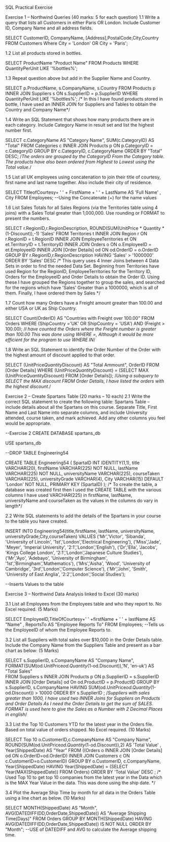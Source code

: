 SQL Practical Exercise

Exercise 1 – Northwind Queries (40 marks: 5 for each question)
1.1	Write a query that lists all Customers in either Paris OR London. Include Customer ID, Company Name and all address fields.

SELECT CustomerID, CompanyName, [Address],PostalCode,City,Country
FROM Customers
Where City = 'London' OR City = 'Paris';


1.2	List all products stored in bottles.

SELECT ProductName "Product Name" FROM Products
WHERE QuantityPerUnit LIKE '%bottles%';


1.3	Repeat question above but add in the Supplier Name and Country.

SELECT p.ProductName, s.CompanyName, s.Country FROM Products p
INNER JOIN Suppliers s ON s.SupplierID = p.SupplierID
WHERE QuantityPerUnit LIKE '%bottles%';
/* In this I have found products stored in bottle, I have used an INNER JOIN
for Suppliers and Tables to obtain the Country and Company Name*/


1.4	Write an SQL Statement that shows how many products there are in each category. Include Category Name in result set and list the highest number first.

SELECT c.CategoryName AS "Category Name", SUM(c.CategoryID) AS "Total"
FROM Categories c
INNER JOIN Products p ON p.CategoryID = c.CategoryID
GROUP BY c.CategoryID, c.CategoryName
ORDER BY "Total" DESC;
/*The orders are grouped by the CategoryID From the Category table. The products
have also been ordered from Highest to Lowest using the Total value.*/






1.5	List all UK employees using concatenation to join their title of courtesy, first name and last name together. Also include their city of residence.

SELECT TitleofCourtesy+ ' ' + FirstName + ' ' + LastName AS 'Full Name' , City
FROM Employees;
--Using the Concatenate (+) for the name values


1.6	List Sales Totals for all Sales Regions (via the Territories table using 4 joins) with a Sales Total greater than 1,000,000. Use rounding or FORMAT to present the numbers.

SELECT r.RegionID,r.RegionDescription,
ROUND(SUM(UnitPrice * Quantity * (1-Discount)),-1) 'Sales'
FROM Territories t
INNER JOIN Region r ON  r.RegionID = t.RegionID
INNER JOIN EmployeeTerritories et ON et.TerritoryID = t.TerritoryID
INNER JOIN Orders o ON o.EmployeeID = et.EmployeeID
INNER JOIN [Order Details] od ON od.OrderID = o.OrderID
GROUP BY r.RegionID,r.RegionDescription
HAVING 'Sales' > '1000000'
ORDER BY 'Sales' DESC
/* This query uses 4 Inner Joins between 4 Data Sets in order to find the needed Data Set.
Beginning from Territories have used Region for the RegionID, EmployeeTerritories for
the Territory ID, Orders for the EmployeeID and Order Details to obtain the Order ID.
Using these I have grouped the Regions together to group the sales, and searched for the regions
which have 'Sales' Greater than a 1000000, which is all of them.
Finally, I have ordered them by Sales */

1.7	Count how many Orders have a Freight amount greater than 100.00 and either USA or UK as Ship Country.

SELECT  Count(OrderID) AS "Countries with Freight over 100.00"
FROM Orders
WHERE (ShipCountry ='UK' OR ShipCountry = 'USA')  AND (Freight > 100.00);
/*I have counted the Orders where the Freight number is greater than 100.00
This was done using WHERE =, Although it would be more efficient for the program to use WHERE IN*/





1.8	Write an SQL Statement to identify the Order Number of the Order with the highest amount of discount applied to that order.

SELECT (UnitPrice*Quantity*Discount) AS "Total Ammount", OrderID FROM
[Order Details]
WHERE (UnitPrice*Quantity*Discount) = (SELECT MAX (UnitPrice*Quantity*Discount) FROM [Order Details]);
/*Using a subquery to SELECT the MAX discount FROM Order Details, I have listed the orders with the highest discount.*/



Exercise 2 – Create Spartans Table (20 marks – 10 each)
2.1 Write the correct SQL statement to create the following table:
Spartans Table – include details about all the Spartans on this course. Separate Title, First Name and Last Name into separate columns, and include University attended, course taken, and mark achieved. Add any other columns you feel would be appropriate.

--Exercise 2
CREATE DATABASE spartans_db

USE spartans_db

--DROP TABLE Engineering54

CREATE TABLE Engineering54 (
    SpartaID INT IDENTITY(1,1),
    title VARCHAR(20),
    firstName VARCHAR(225) NOT NULL,
    lastName VARCHAR(225) NOT NULL,
    universityName VARCHAR(225),
    courseTaken VARCHAR(225),
    universityGrade VARCHAR(4),
    City VARCHAR(15) DEFAULT 'London' NOT NULL,
   PRIMARY KEY (SpartaID)
 );
 /* To create the table, a database was created first then I used the CREATE TABLE with the various columns
 I have used VARCHAR(225) in firstName, lastName, universityName and courseTaken as the values in the columns
 do vary in length*/






2.2 Write SQL statements to add the details of the Spartans in your course to the table you have created.

INSERT INTO Engineering54(title,firstName, lastName,
universityName, universityGrade,City,courseTaken)
VALUES ('Mr','Victor', 'Sibanda', 'University of Lincoln', '1st','London','Electrical Engineering'),
       ('Miss','Jade', 'Meyer', 'Imperial University', '2:1','London','English'),
       ('Dr','Ella', 'Jacobs', 'Kings College London', '2:1','London','Japanese Culture Studies'),
       ('Mr','Ayo', 'Adebayo', 'University of Birmingham', '1st','Birmingham','Mathematics'),
       ('Mrs','Aisha', 'Wood', 'University of Cambridge', '3rd','London','Computer Science'),
       ('Mr','John', 'Smith', 'University of East Anglia', '2:2','London','Social Studies');

--Inserts Values to the table




Exercise 3 – Northwind Data Analysis linked to Excel (30 marks)

3.1 List all Employees from the Employees table and who they report to. No Excel required. (5 Marks)

SELECT EmployeeID,TitleOfCourtesy+' ' +firstName + ' ' + lastName AS "Name" ,
ReportsTo AS "Employee Reports To"
FROM Employees;
--Tells us the EmployeeID of whom the Employee Reports to.


3.2 List all Suppliers with total sales over $10,000 in the Order Details table. Include the Company Name from the Suppliers Table and present as a bar chart as below: (5 Marks)

SELECT s.SupplierID, s.CompanyName AS "Company Name",
FORMAT(SUM(od.UnitPrice*od.Quantity*(1-od.Discount)),'N', 'en-uk') AS "Total Sales"  
FROM Suppliers s
INNER JOIN Products p  ON p.SupplierID = s.SupplierID
INNER JOIN [Order Details] od On od.ProductID = p.ProductID
GROUP BY s.SupplierID, s.CompanyName
HAVING SUM(od.UnitPrice*od.Quantity*(1-od.Discount)) > 10000
ORDER BY s.SupplierID ;
/*Suppliers with sales greater than 1000, I have used two INNER Joins for Suppliers on Products and Order Details
As I need the Order Details to get the sum of SALES. FORMAT is used here to give the Sales as a Number with 2 Decimal Places
in english*/


3.3 List the Top 10 Customers YTD for the latest year in the Orders file. Based on total value of orders shipped. No Excel required. (10 Marks)

SELECT Top 10 o.CustomerID,c.CompanyName AS "Company Name",
ROUND(SUM(od.UnitPrice*od.Quantity*(1-od.Discount)),2) AS 'Total Value' ,
Year(ShippedDate) AS "Year"
FROM ((Orders o
INNER JOIN [Order Details] od ON o.OrderID=od.OrderID)
INNER JOIN Customers c ON c.CustomerID=o.CustomerID)
GROUP BY o.CustomerID, c.CompanyName, Year(ShippedDate)
HAVING Year(ShippedDate) = (SELECT Year(MAX(ShippedDate)) FROM Orders)
ORDER BY 'Total Value' DESC ;
/* Used Top 10 to get top 10 companies from the latest year in the Data which is the MAX Year
Value in the data. This was done using the ship date. */


3.4 Plot the Average Ship Time by month for all data in the Orders Table using a line chart as below. (10 Marks)

SELECT MONTH(ShippedDate) AS "Month",
AVG(DATEDIFF(DD,OrderDate,ShippedDate)) AS "Average Shipping Time(Days)"
FROM Orders
GROUP BY MONTH(ShippedDate)
HAVING AVG(DATEDIFF(DD,OrderDate,ShippedDate)) IS NOT NULL
ORDER BY "Month";
--USE of DATEDIFF and AVG to calculate the Average shipping time.
